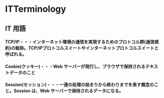 # ITTerminology
## IT 用語
#### TCP/IP・・・インターネット環境の通信を実現するためのプロトコル群(通信規約)の総称。TCP/IPプロトコルスイートやインターネットプロトコルスイートと呼ばれる。
#### Cookie(クッキー)・・・Web サーバーが発行し、ブラウザで保持されるテキストデータのこと
#### Session(セッション)・・・一連の処理の始まりから終わりまでを表す概念のこと。Session は、Web サーバーで保持されるデータになる。
